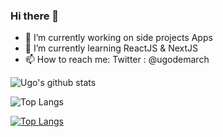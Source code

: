 ### Hi there 👋

<!--
**Ugo-OClock/Ugo-OClock** is a ✨ _special_ ✨ repository because its `README.md` (this file) appears on your GitHub profile.

Here are some ideas to get you started:
-->

- 🔭 I’m currently working on side projects Apps
- 🌱 I’m currently learning ReactJS & NextJS
- 📫 How to reach me: Twitter : @ugodemarch



![Ugo's github stats](https://github-readme-stats-ugo-oclock.vercel.app//api?username=Ugo-OClock&count_private=true&show_icons=true)  

![Top Langs](https://github-readme-stats-ugo-oclock.vercel.app//api/top-langs/?username=Ugo-OClock&langs_count=10)

[![Top Langs](https://github-readme-stats.vercel.app/api/top-langs/?username=Ugo-OClock)](https://github.com/Ugo-OClock/github-readme-stats)
